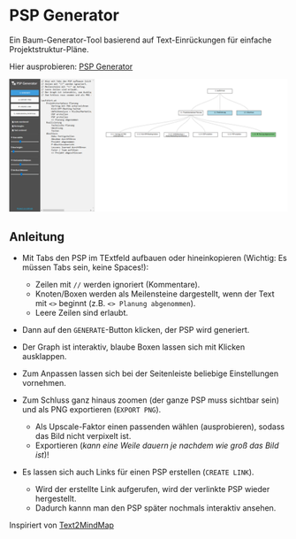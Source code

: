 # PSP Generator
Ein Baum-Generator-Tool basierend auf Text-Einrückungen für einfache Projektstruktur-Pläne.

Hier ausprobieren: [PSP Generator](https://tryops.github.io/psp-generator/)

![Screenshot](res/screenshot.png)

## Anleitung
- Mit Tabs den PSP im TExtfeld aufbauen oder hineinkopieren (Wichtig: Es müssen Tabs sein, keine Spaces!):
  - Zeilen mit `//` werden ignoriert (Kommentare).
  - Knoten/Boxen werden als Meilensteine dargestellt, wenn der Text mit `<>` beginnt (z.B. `<> Planung abgenommen`).
  - Leere Zeilen sind erlaubt.
- Dann auf den `GENERATE`-Button klicken, der PSP wird generiert.
- Der Graph ist interaktiv, blaube Boxen lassen sich mit Klicken ausklappen.
- Zum Anpassen lassen sich bei der Seitenleiste beliebige Einstellungen vornehmen.
- Zum Schluss ganz hinaus zoomen (der ganze PSP muss sichtbar sein) und als PNG exportieren (`EXPORT PNG`).
  - Als Upscale-Faktor einen passenden wählen (ausprobieren), sodass das Bild nicht verpixelt ist. 
  - Exportieren (_kann eine Weile dauern je nachdem wie groß das Bild ist_)!
  
- Es lassen sich auch Links für einen PSP erstellen (`CREATE LINK`). 
  - Wird der erstellte Link aufgerufen, wird der verlinkte PSP wieder hergestellt. 
  - Dadurch kannn man den PSP später nochmals interaktiv ansehen. 


Inspiriert von [Text2MindMap](https://tobloef.com/text2mindmap/)
